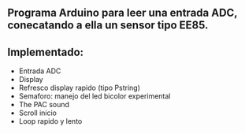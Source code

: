 ## Programa Arduino para leer una entrada ADC, conecatando a ella un sensor tipo EE85.

## Implementado:
- Entrada ADC
- Display
- Refresco display rapido (tipo Pstring)
- Semaforo: manejo del led bicolor experimental
- The PAC sound
- Scroll inicio
- Loop rapido y lento
